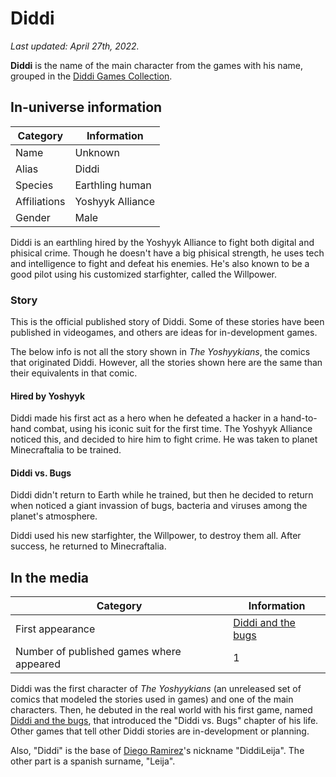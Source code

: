 # Diddi

_Last updated: April 27th, 2022._

**Diddi** is the name of the main character from the games with his name, grouped in the
[Diddi Games Collection](https://itch.io/c/1927005/diddi-games-collection).

## In-universe information

| Category | Information |
|---|---|
| Name | Unknown |
| Alias | Diddi |
| Species | Earthling human |
| Affiliations | Yoshyyk Alliance |
| Gender | Male |

Diddi is an earthling hired by the Yoshyyk Alliance to fight both digital and phisical crime.
Though he doesn't have a big phisical strength, he uses tech and intelligence to fight and
defeat his enemies. He's also known to be a good pilot using his customized starfighter, called
the Willpower.

### Story

This is the official published story of Diddi. Some of these stories have been published in videogames,
and others are ideas for in-development games.

The below info is not all the story shown in _The Yoshyykians_, the comics that originated Diddi. However,
all the stories shown here are the same than their equivalents in that comic.

#### Hired by Yoshyyk

Diddi made his first act as a hero when he defeated a hacker in a hand-to-hand combat, using his iconic suit
for the first time. The Yoshyyk Alliance noticed this, and decided to hire him to fight crime. He was taken to
planet Minecraftalia to be trained.

#### Diddi vs. Bugs

Diddi didn't return to Earth while he trained, but then he decided to return when noticed a giant invassion
of bugs, bacteria and viruses among the planet's atmosphere.

Diddi used his new starfighter, the Willpower, to destroy them all. After success, he returned to Minecraftalia.

## In the media

| Category | Information |
|---|---|
| First appearance | [Diddi and the bugs](https://diddileija.itch.io/diddi-and-the-bugs) |
| Number of published games where appeared | 1 |

Diddi was the first character of _The Yoshyykians_ (an unreleased set of comics that modeled the stories used in games) and one of
the main characters. Then, he debuted in the real world with his first game, named [Diddi and the bugs](https://diddileija.itch.io/diddi-and-the-bugs),
that introduced the "Diddi vs. Bugs" chapter of his life. Other games that tell other Diddi stories are in-development or planning.

Also, "Diddi" is the base of [Diego Ramirez](https://diddileija.github.io)'s nickname "DiddiLeija". The other part is a spanish
surname, "Leija".
